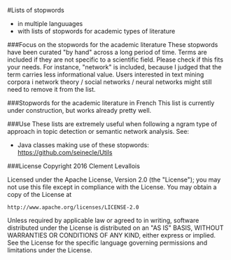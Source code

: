 #Lists of stopwords
- in multiple languuages  
- with lists of stopwords for academic types of literature  


###Focus on the stopwords for the academic literature
These stopwords have been curated "by hand" across a long period of time. Terms are included if they are not specific to a scientific field. Please check if this fits your needs. For instance, "network" is included, because I judged that the term carries less informational value. Users interested in text mining corpora i network theory / social networks / neural networks might still need to remove it from the list.

###Stopwords for the academic literature in French
This list is currently under construction, but works already pretty well.


###Use
These lists are extremely useful when following a ngram type of approach in topic detection or semantic network analysis. See:  
- Java classes making use of these stopwords: https://github.com/seinecle/Utils  



###License
Copyright 2016 Clement Levallois

Licensed under the Apache License, Version 2.0 (the "License");
you may not use this file except in compliance with the License.
You may obtain a copy of the License at

    http://www.apache.org/licenses/LICENSE-2.0

Unless required by applicable law or agreed to in writing, software
distributed under the License is distributed on an "AS IS" BASIS,
WITHOUT WARRANTIES OR CONDITIONS OF ANY KIND, either express or implied.
See the License for the specific language governing permissions and
limitations under the License.